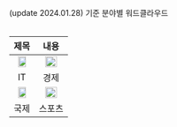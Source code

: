 (update 2024.01.28) 기준 분야별 워드클라우드<br/>
<br/>

|제목|내용|
|:---:|:---:|
|<img src = "https://github.com/Youjin-Seo/Youtube-based_Book_Recommendation_System/assets/89994770/61e6f545-5ca4-4ecb-90a2-9b8d3b5d19dc" width="70%" height="70%">|<img src = "https://github.com/Youjin-Seo/Youtube-based_Book_Recommendation_System/assets/89994770/4aae8ee4-50e8-46b0-92ca-f26b93f51f47" width="70%" height="70%">|
|IT|경제|
|<img src = "https://github.com/Youjin-Seo/Youtube-based_Book_Recommendation_System/assets/89994770/ed1346fc-ca3d-4968-a492-e1ad2b93f879" width="70%" height="70%">|<img src = "https://github.com/Youjin-Seo/Youtube-based_Book_Recommendation_System/assets/89994770/3e083eed-b6ff-461b-9fc7-b80daec26e8d" width="70%" height="70%">|
|국제|스포츠|
